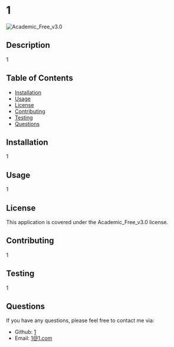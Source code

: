  # 1
  
![Academic_Free_v3.0](https://img.shields.io/badge/license-Academic_Free_v3.0-blue)
  
## Description
1



## Table of Contents
- [Installation](#installation)
- [Usage](#usage)
- [License](#license)
- [Contributing](#contributing)
- [Testing](#testing)
- [Questions](#questions)
  
## Installation
1



## Usage
1



## License
  
This application is covered under the Academic_Free_v3.0 license.

## Contributing
1
## Testing
1
## Questions
If you have any questions, please feel free to contact me via:
- Github: [1](https://github.com/1)
- Email: [1@1.com](mailto:1@1.com)
